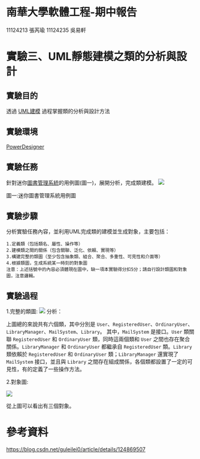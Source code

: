 # 南華大學軟體工程-期中報告
11124213 張芮瑜 11124235 吳易軒
# 實驗三、UML靜態建模之類的分析與設計
## 實驗目的
透過 [UML建模](https://so.csdn.net/so/search?q=UML%E5%BB%BA%E6%A8%A1&spm=1001.2101.3001.7020) 過程掌握類的分析與設計方法
## 實驗環境
[PowerDesigner](https://so.csdn.net/so/search?q=UML%E5%BB%BA%E6%A8%A1&spm=1001.2101.3001.7020)
## 實驗任務
針對迷你[圖書管理系統](https://gitcode.com/open-source-toolkit/ede4c/overview?utm_source=highlight_word_gitcode&word=%E5%9B%BE%E4%B9%A6%E7%AE%A1%E7%90%86%E7%B3%BB%E7%BB%9F)的用例圖(圖一)，展開分析，完成類建模。
![](https://tinyurl.com/32vjen57)

圖一:迷你圖書管理系統用例圖

## 實驗步驟
分析實驗任務內容，並利用UML完成類的建模並生成對象，主要包括：
```
1.定義類（包括類名、屬性、操作等）  
2.建模類之間的關係（包含關聯、泛化、依賴、實現等）  
3.構建完整的類圖（至少包含抽象類、組合、聚合、多重性、可見性和介面等）  
4.根據類圖，生成系統某一時刻的對象圖  
注意：上述括號中的內容必須體現在圖中，缺一項本實驗得分扣5分；請自行設計類圖和對象圖，注意邏輯。
```
## 實驗過程
1.完整的類圖:
![](https://tinyurl.com/bdh8jwnd)
分析：

上圖總的來說共有六個類，其中分別是 `User`、`RegisteredUser`、`OrdinaryUser`、`LibraryManager`、`MailSystem`、`Library`。
其中，`MailSystem` 是接口。`User` 類關聯 `RegisteredUser` 和 `OrdinaryUser` 類，同時這兩個類和 `User` 之間也存在聚合關係。`LibraryManager` 和 `OrdinaryUser` 都繼承自 `RegisteredUser` 類。`Library` 類依賴於 `RegisteredUser` 和 `OrdinaryUser` 類；`LibraryManager` 還實現了 `MailSystem` 接口，並且與 `Library` 之間存在組成關係，各個類都設置了一定的可見性，有的定義了一些操作方法。

2.對象圖:

![](https://tinyurl.com/kc6xv2vp)

從上圖可以看出有三個對象。
# 參考資料
https://blog.csdn.net/guleilei0/article/details/124869507
